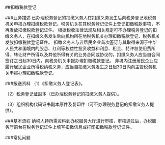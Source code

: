 ##扣缴税款登记     

###业务描述
     已办理税务登记的扣缴义务人在扣缴义务发生后向税务登记地税务机关申报办理扣缴税款登记。税务机关在其税务登记证件上登记扣缴税款事项，不再发放扣缴税款登记证件。
     根据税收法律法规及相关规定可不办理税务登记的扣缴义务人，在扣缴义务发生后向机构所在地税务机关办理扣缴税款登记，税务机关发放扣缴税款登记证件。
     扣缴义务人与非居民企业首次签订与其取得来源于中华人民共和国境内的股息、红利等权益性投资收益和利息、租金、特许权使用费所得、转让财产所得以及其他所得有关的业务合同或协议的，扣缴义务人应当自合同签订之日起30日内，向税务机关申报办理扣缴税款登记。
     非境内注册居民企业应履行居民企业所得税纳税义务，应当自扣缴义务发生之日起30日内向主管税务机关申报办理扣缴税款登记。

###报送资料
（1）《扣缴义务人登记表》。

（2）税务登记证副本（已办理税务登记的扣缴义务人提供）。

（3）组织机构代码证书副本原件及复印件（可不办理税务登记的扣缴义务人提供）。

###基本流程
   纳税人持所需资料到办税服务大厅进行审核，审核通过后，办税服务厅前台在税务登记证件上填写扣缴信息或打印扣缴税款登记证件。

###常见问题

　　

   
  